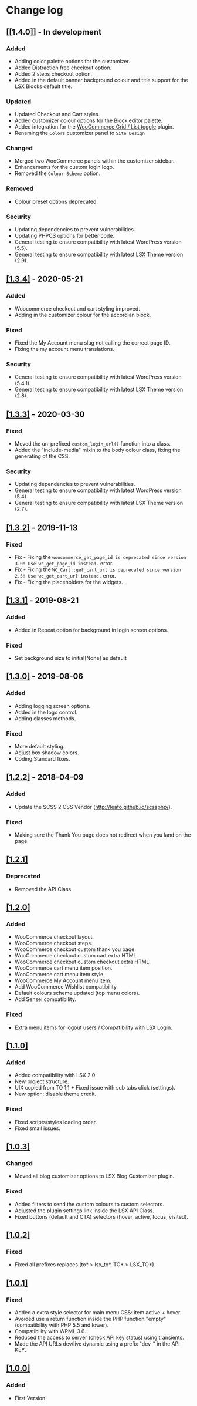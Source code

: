 # Change log

## [[1.4.0]] - In development

### Added

- Adding color palette options for the customizer.
- Added Distraction free checkout option.
- Added 2 steps checkout option.
- Added in the default banner background colour and title support for the LSX Blocks default title.

### Updated

- Updated Checkout and Cart styles.
- Added customizer colour options for the Block editor palette.
- Added integration for the [WooCommerce Grid / List toggle](https://wordpress.org/plugins/woocommerce-grid-list-toggle/) plugin.
- Renaming the `Colors` customizer panel to `Site Design`

### Changed

- Merged two WooCommerce panels within the customizer sidebar.
- Enhancements for the custom login logo.
- Removed the `Colour Scheme` option.

### Removed

- Colour preset options deprecated.

### Security

- Updating dependencies to prevent vulnerabilities.
- Updating PHPCS options for better code.
- General testing to ensure compatibility with latest WordPress version (5.5).
- General testing to ensure compatibility with latest LSX Theme version (2.9).

## [[1.3.4]]() - 2020-05-21

### Added

- Woocommerce checkout and cart styling improved.
- Adding in the customizer colour for the accordian block.

### Fixed

- Fixed the My Account menu slug not calling the correct page ID.
- Fixing the my account menu translations.

### Security

- General testing to ensure compatibility with latest WordPress version (5.4.1).
- General testing to ensure compatibility with latest LSX Theme version (2.8).

## [[1.3.3]](https://github.com/lightspeeddevelopment/lsx-customizer/releases/tag/1.3.3) - 2020-03-30

### Fixed

- Moved the un-prefixed `custom_login_url()` function into a class.
- Added the "include-media" mixin to the body colour class, fixing the generating of the CSS.

### Security

- Updating dependencies to prevent vulnerabilities.
- General testing to ensure compatibility with latest WordPress version (5.4).
- General testing to ensure compatibility with latest LSX Theme version (2.7).

## [[1.3.2]](https://github.com/lightspeeddevelopment/lsx-customizer/releases/tag/1.3.2) - 2019-11-13

### Fixed

- Fix - Fixing the `woocommerce_get_page_id is deprecated since version 3.0! Use wc_get_page_id instead.` error.
- Fix - Fixing the `WC_Cart::get_cart_url is deprecated since version 2.5! Use wc_get_cart_url instead.` error.
- Fix - Fixing the placeholders for the widgets.

## [[1.3.1]](https://github.com/lightspeeddevelopment/lsx-customizer/releases/tag/1.3.1) - 2019-08-21

### Added

- Added in Repeat option for background in login screen options.

### Fixed

- Set background size to initial[None] as default

## [[1.3.0]](https://github.com/lightspeeddevelopment/lsx-customizer/releases/tag/1.3.0) - 2019-08-06

### Added

- Adding logging screen options.
- Added in the logo control.
- Adding classes methods.

### Fixed

- More default styling.
- Adjust box shadow colors.
- Coding Standard fixes.

## [[1.2.2]](https://github.com/lightspeeddevelopment/lsx-customizer/releases/tag/1.2.2) - 2018-04-09

### Added

- Update the SCSS 2 CSS Vendor (http://leafo.github.io/scssphp/).

### Fixed

- Making sure the Thank You page does not redirect when you land on the page.

## [[1.2.1]]()

### Deprecated

- Removed the API Class.

## [[1.2.0]]()

### Added

- WooCommerce checkout layout.
- WooCommerce checkout steps.
- WooCommerce checkout custom thank you page.
- WooCommerce checkout custom cart extra HTML.
- WooCommerce checkout custom checkout extra HTML.
- WooCommerce cart menu item position.
- WooCommerce cart menu item style.
- WooCommerce My Account menu item.
- Add WooCommerce Wishlist compatibility.
- Default colours scheme updated (top menu colors).
- Add Sensei compatibility.

### Fixed

- Extra menu items for logout users / Compatibility with LSX Login.

## [[1.1.0]]()

### Added

- Added compatibility with LSX 2.0.
- New project structure.
- UIX copied from TO 1.1 + Fixed issue with sub tabs click (settings).
- New option: disable theme credit.

### Fixed

- Fixed scripts/styles loading order.
- Fixed small issues.

## [[1.0.3]]()

### Changed

- Moved all blog customizer options to LSX Blog Customizer plugin.

### Fixed

- Added filters to send the custom colours to custom selectors.
- Adjusted the plugin settings link inside the LSX API Class.
- Fixed buttons (default and CTA) selectors (hover, active, focus, visited).

## [[1.0.2]]()

### Fixed

- Fixed all prefixes replaces (to* > lsx_to*, TO* > LSX_TO*).

## [[1.0.1]]()

### Fixed

- Added a extra style selector for main menu CSS: item active + hover.
- Avoided use a return function inside the PHP function "empty" (compatibility with PHP 5.5 and lower).
- Compatibility with WPML 3.6.
- Reduced the access to server (check API key status) using transients.
- Made the API URLs dev/live dynamic using a prefix "dev-" in the API KEY.

## [[1.0.0]]()

### Added

- First Version
